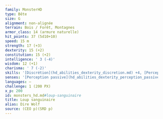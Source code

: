 ```yaml
---
family: MonsterHD
type: Bête
size: G
alignment: non-alignée
terrain: Bois / Forêt, Montagnes
armor_class: 14 (armure naturelle)
hit_points: 37 (5d10+10)
speed: 15 m
strength: 17 (+3)
dexterity: 15 (+2)
constitution: 15 (+2)
intelligence: ' 3 (-4)'
wisdom: 12 (+1)
charisma: ' 7 (-2)'
skills: '[Discrétion](hd_abilities_dexterity_discretion.md) +4, [Perception](hd_abilities_wisdom_perception.md) +3'
senses: '[Perception passive](hd_abilities_dexterity_perception_passive.md) 13'
languages: —
challenge: 1 (200 PX)
x_p: 200
id: monsters_hd.md#loup-sanguinaire
title: Loup sanguinaire
alias: Dire Wolf
source: (CEO p)(SRD p)
---
```


